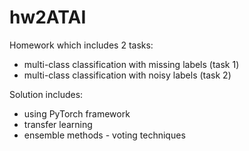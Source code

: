 # hw2ATAI

Homework which includes 2 tasks:
* multi-class classification with missing labels (task 1)
* multi-class classification with noisy labels (task 2)

Solution includes:
* using PyTorch framework
* transfer learning
* ensemble methods - voting techniques
